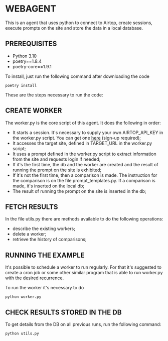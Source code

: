 # WEBAGENT

This is an agent that uses python to connect to Airtop, create sessions, execute prompts on the site and store the data in a local database.

## PREREQUISITES

- Python 3.10
- poetry==1.8.4
- poetry-core==1.9.1

To install, just run the following command after downloading the code

`poetry install`

These are the steps necessary to run the code:

## CREATE WORKER

The worker.py is the core script of this agent.
It does the following in order:
- It starts a session. It's necessary to supply your own AIRTOP_API_KEY in the worker.py script. You can get one [here](https://portal.airtop.ai/api-keys) (sign-up required);
- It accesses the target site, defined in TARGET_URL in the worker.py script;
- It uses a prompt defined in the worker.py script to extract information from the site and requests login if needed;
- If it's the first time, the db and the worker are created and the result of running the prompt on the site is exhibited;
- If it's not the first time, then a comparison is made. The instruction for the comparison is on the file prompt_templates.py. If a comparison is made, it's inserted on the local db;
- The result of running the prompt on the site is inserted in the db;

## FETCH RESULTS

In the file utils.py there are methods available to do the following operations:

- describe the existing workers;
- delete a worker;
- retrieve the history of comparisons;

## RUNNING THE EXAMPLE

It's possible to schedule a worker to run regularly. For that it's suggested to create a cron job or some other similar program that is able to run worker.py with the desired recurrence.

To run the worker it's necessary to do

`python worker.py`

## CHECK RESULTS STORED IN THE DB

To get details from the DB on all previous runs, run the following command:

`python utils.py`
